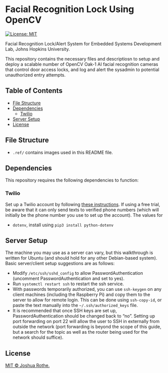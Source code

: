 # Facial Recognition Lock Using OpenCV

[![License: MIT](https://img.shields.io/badge/License-MIT-yellow.svg)](https://opensource.org/licenses/MIT)

Facial Recognition Lock/Alert System for Embedded Systems Development Lab, Johns Hopkins University. 

This repository contains the necessary files and descriptiosn to setup and deploy a scalable number of OpenCV Oak-1 AI facial recognition cameras that control door access locks, and log and alert the sysadmin to potential unauthorized entry attempts.

## Table of Contents

- [File Structure](#file-structure)
- [Dependencies](#depedencies)
    - [Twilio](#twilio)
- [Server Setup](#server-setup)
- [License](#license)

## File Structure <a name="file-structure"></a>

- `.ref/` contains images used in this README file.

## Dependencies <a name="dependencies"></a>

This repository requires the following dependencies to function:

### Twilio <a name="twilio"></a>

Set up a Twilio account by following [these instructions](https://www.twilio.com/docs/sms/quickstart/python). If using a free trial, be aware that it can only send texts to verified phone numbers (which will initially be the phone number you use to set up the account). The values for 

- `dotenv`, install using `pip3 install python-dotenv`

## Server Setup <a name="server-setup"></a>

The machine you may use as a server can vary, but this walkthrough is written for Ubuntu (and should hold for any other Debian-based system). Basic server/client setup suggestions are as follows:

- Modify `/etc/ssh/sshd_config` to allow PasswordAuthentication (uncomment PasswordAuthentication and set to yes).
- Run `systemctl restart ssh` to restart the ssh service. 
- With passwords temporarily authorized, you can use `ssh-keygen` on any client machines (including the Raspberry Pi) and copy them to the server to allow for remote login. This can be done using `ssh-copy-id`, or paste the text manually into the `~/.ssh/authorized_keys` file.
- It is recommended that once SSH keys are set up, PasswordAuthentication should be changed back to “no”. Setting up port forwarding on port 22 will allow the user to SSH in externally from outside the network (port forwarding is beyond the scope of this guide, but a search for the topic as well as the router being used for the network should suffice).

## License <a name="license"></a>

[MIT © Joshua Rothe.](../LICENSE)